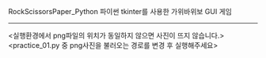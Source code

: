 RockScissorsPaper_Python
파이썬 tkinter를 사용한 가위바위보 GUI 게임

---

<실행환경에서 png파일의 위치가 동일하지 않으면 사진이 뜨지 않습니다.>  
<practice_01.py 중 png사진을 불러오는 경로를 변경 후 실행해주세요>
